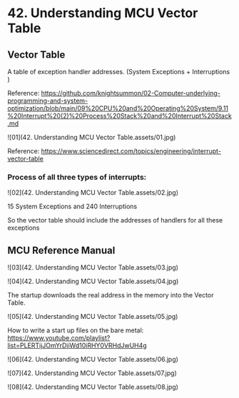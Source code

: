 # 42. Understanding MCU Vector Table



## Vector Table

A table of exception handler addresses. (System Exceptions + Interruptions )

Reference: https://github.com/knightsummon/02-Computer-underlying-programming-and-system-optimization/blob/main/09%20CPU%20and%20Operating%20System/9.11%20Interrupt%20(2)%20Process%20Stack%20and%20Interrupt%20Stack.md

![01](42. Understanding MCU Vector Table.assets/01.jpg)

Reference: https://www.sciencedirect.com/topics/engineering/interrupt-vector-table

###  Process of all three types of interrupts:

![02](42. Understanding MCU Vector Table.assets/02.jpg)

15 System Exceptions and 240 Interruptions

So the vector table should include the addresses of handlers for all these exceptions

## MCU Reference Manual

![03](42. Understanding MCU Vector Table.assets/03.jpg)

![04](42. Understanding MCU Vector Table.assets/04.jpg)

The startup downloads the real address in the memory into the Vector Table.

![05](42. Understanding MCU Vector Table.assets/05.jpg)

How to write a start up files on the bare metal: https://www.youtube.com/playlist?list=PLERTijJOmYrDiiWd10iRHY0VRHdJwUH4g

![06](42. Understanding MCU Vector Table.assets/06.jpg)

![07](42. Understanding MCU Vector Table.assets/07.jpg)

![08](42. Understanding MCU Vector Table.assets/08.jpg)